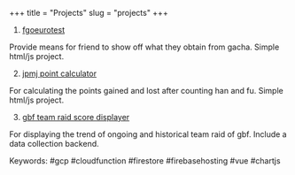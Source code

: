 +++
title = "Projects"
slug = "projects"
+++

1. [fgoeurotest](http://orbli.github.io/fgoeurotest)

Provide means for friend to show off what they obtain from gacha. Simple html/js project.

2. [jpmj point calculator](http://orbli.github.io/jpmj)

For calculating the points gained and lost after counting han and fu. Simple html/js project.

3. [gbf team raid score displayer](http://gbf.orbb.li)

For displaying the trend of ongoing and historical team raid of gbf. Include a data collection backend.

Keywords: #gcp #cloudfunction #firestore #firebasehosting #vue #chartjs